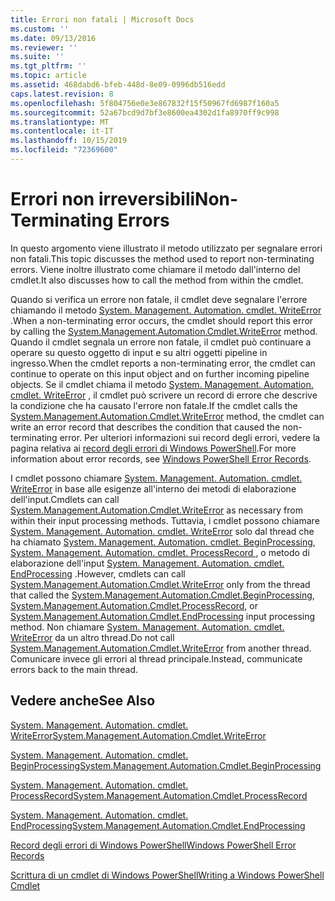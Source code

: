 ```yaml
---
title: Errori non fatali | Microsoft Docs
ms.custom: ''
ms.date: 09/13/2016
ms.reviewer: ''
ms.suite: ''
ms.tgt_pltfrm: ''
ms.topic: article
ms.assetid: 468dabd6-bfeb-448d-8e09-0996db516edd
caps.latest.revision: 8
ms.openlocfilehash: 5f804756e0e3e867832f15f50967fd6987f160a5
ms.sourcegitcommit: 52a67bcd9d7bf3e8600ea4302d1fa8970ff9c998
ms.translationtype: MT
ms.contentlocale: it-IT
ms.lasthandoff: 10/15/2019
ms.locfileid: "72369600"
---
```

# <a name="non-terminating-errors"></a><span data-ttu-id="3633f-102">Errori non irreversibili</span><span class="sxs-lookup"><span data-stu-id="3633f-102">Non-Terminating Errors</span></span>

<span data-ttu-id="3633f-103">In questo argomento viene illustrato il metodo utilizzato per segnalare errori non fatali.</span><span class="sxs-lookup"><span data-stu-id="3633f-103">This topic discusses the method used to report non-terminating errors.</span></span> <span data-ttu-id="3633f-104">Viene inoltre illustrato come chiamare il metodo dall'interno del cmdlet.</span><span class="sxs-lookup"><span data-stu-id="3633f-104">It also discusses how to call the method from within the cmdlet.</span></span>

<span data-ttu-id="3633f-105">Quando si verifica un errore non fatale, il cmdlet deve segnalare l'errore chiamando il metodo [System. Management. Automation. cmdlet. WriteError](/dotnet/api/System.Management.Automation.Cmdlet.WriteError) .</span><span class="sxs-lookup"><span data-stu-id="3633f-105">When a non-terminating error occurs, the cmdlet should report this error by calling the [System.Management.Automation.Cmdlet.WriteError](/dotnet/api/System.Management.Automation.Cmdlet.WriteError) method.</span></span> <span data-ttu-id="3633f-106">Quando il cmdlet segnala un errore non fatale, il cmdlet può continuare a operare su questo oggetto di input e su altri oggetti pipeline in ingresso.</span><span class="sxs-lookup"><span data-stu-id="3633f-106">When the cmdlet reports a non-terminating error, the cmdlet can continue to operate on this input object and on further incoming pipeline objects.</span></span> <span data-ttu-id="3633f-107">Se il cmdlet chiama il metodo [System. Management. Automation. cmdlet. WriteError](/dotnet/api/System.Management.Automation.Cmdlet.WriteError) , il cmdlet può scrivere un record di errore che descrive la condizione che ha causato l'errore non fatale.</span><span class="sxs-lookup"><span data-stu-id="3633f-107">If the cmdlet calls the [System.Management.Automation.Cmdlet.WriteError](/dotnet/api/System.Management.Automation.Cmdlet.WriteError) method, the cmdlet can write an error record that describes the condition that caused the non-terminating error.</span></span> <span data-ttu-id="3633f-108">Per ulteriori informazioni sui record degli errori, vedere la pagina relativa ai [record degli errori di Windows PowerShell](./windows-powershell-error-records.md).</span><span class="sxs-lookup"><span data-stu-id="3633f-108">For more information about error records, see [Windows PowerShell Error Records](./windows-powershell-error-records.md).</span></span>

<span data-ttu-id="3633f-109">I cmdlet possono chiamare [System. Management. Automation. cmdlet. WriteError](/dotnet/api/System.Management.Automation.Cmdlet.WriteError) in base alle esigenze all'interno dei metodi di elaborazione dell'input.</span><span class="sxs-lookup"><span data-stu-id="3633f-109">Cmdlets can call [System.Management.Automation.Cmdlet.WriteError](/dotnet/api/System.Management.Automation.Cmdlet.WriteError) as necessary from within their input processing methods.</span></span> <span data-ttu-id="3633f-110">Tuttavia, i cmdlet possono chiamare [System. Management. Automation. cmdlet. WriteError](/dotnet/api/System.Management.Automation.Cmdlet.WriteError) solo dal thread che ha chiamato [System. Management. Automation. cmdlet. BeginProcessing](/dotnet/api/System.Management.Automation.Cmdlet.BeginProcessing), [System. Management. Automation. cmdlet. ProcessRecord ](/dotnet/api/System.Management.Automation.Cmdlet.ProcessRecord), o metodo di elaborazione dell'input [System. Management. Automation. cmdlet. EndProcessing](/dotnet/api/System.Management.Automation.Cmdlet.EndProcessing) .</span><span class="sxs-lookup"><span data-stu-id="3633f-110">However, cmdlets can call [System.Management.Automation.Cmdlet.WriteError](/dotnet/api/System.Management.Automation.Cmdlet.WriteError) only from the thread that called the [System.Management.Automation.Cmdlet.BeginProcessing](/dotnet/api/System.Management.Automation.Cmdlet.BeginProcessing), [System.Management.Automation.Cmdlet.ProcessRecord](/dotnet/api/System.Management.Automation.Cmdlet.ProcessRecord), or [System.Management.Automation.Cmdlet.EndProcessing](/dotnet/api/System.Management.Automation.Cmdlet.EndProcessing) input processing method.</span></span> <span data-ttu-id="3633f-111">Non chiamare [System. Management. Automation. cmdlet. WriteError](/dotnet/api/System.Management.Automation.Cmdlet.WriteError) da un altro thread.</span><span class="sxs-lookup"><span data-stu-id="3633f-111">Do not call [System.Management.Automation.Cmdlet.WriteError](/dotnet/api/System.Management.Automation.Cmdlet.WriteError) from another thread.</span></span> <span data-ttu-id="3633f-112">Comunicare invece gli errori al thread principale.</span><span class="sxs-lookup"><span data-stu-id="3633f-112">Instead, communicate errors back to the main thread.</span></span>

## <a name="see-also"></a><span data-ttu-id="3633f-113">Vedere anche</span><span class="sxs-lookup"><span data-stu-id="3633f-113">See Also</span></span>

[<span data-ttu-id="3633f-114">System. Management. Automation. cmdlet. WriteError</span><span class="sxs-lookup"><span data-stu-id="3633f-114">System.Management.Automation.Cmdlet.WriteError</span></span>](/dotnet/api/System.Management.Automation.Cmdlet.WriteError)

[<span data-ttu-id="3633f-115">System. Management. Automation. cmdlet. BeginProcessing</span><span class="sxs-lookup"><span data-stu-id="3633f-115">System.Management.Automation.Cmdlet.BeginProcessing</span></span>](/dotnet/api/System.Management.Automation.Cmdlet.BeginProcessing)

[<span data-ttu-id="3633f-116">System. Management. Automation. cmdlet. ProcessRecord</span><span class="sxs-lookup"><span data-stu-id="3633f-116">System.Management.Automation.Cmdlet.ProcessRecord</span></span>](/dotnet/api/System.Management.Automation.Cmdlet.ProcessRecord)

[<span data-ttu-id="3633f-117">System. Management. Automation. cmdlet. EndProcessing</span><span class="sxs-lookup"><span data-stu-id="3633f-117">System.Management.Automation.Cmdlet.EndProcessing</span></span>](/dotnet/api/System.Management.Automation.Cmdlet.EndProcessing)

[<span data-ttu-id="3633f-118">Record degli errori di Windows PowerShell</span><span class="sxs-lookup"><span data-stu-id="3633f-118">Windows PowerShell Error Records</span></span>](./windows-powershell-error-records.md)

[<span data-ttu-id="3633f-119">Scrittura di un cmdlet di Windows PowerShell</span><span class="sxs-lookup"><span data-stu-id="3633f-119">Writing a Windows PowerShell Cmdlet</span></span>](./writing-a-windows-powershell-cmdlet.md)
